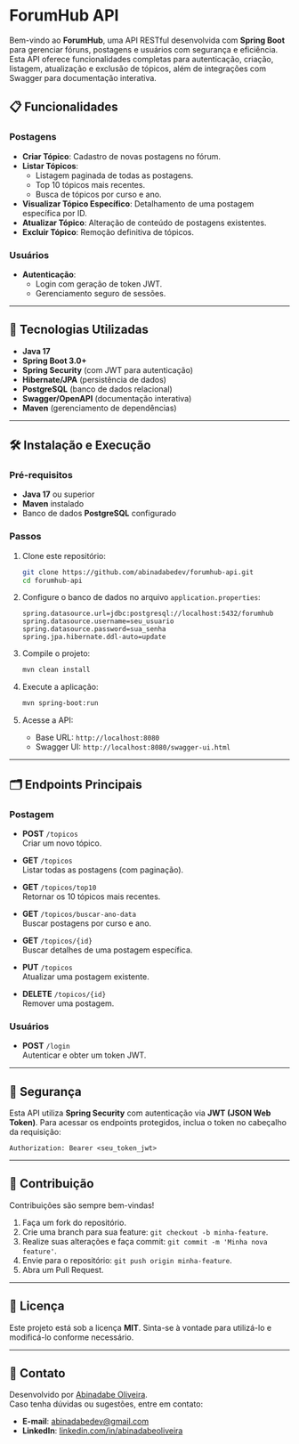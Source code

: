 # ForumHub API

Bem-vindo ao **ForumHub**, uma API RESTful desenvolvida com **Spring Boot** para gerenciar fóruns, postagens e usuários com segurança e eficiência. Esta API oferece funcionalidades completas para autenticação, criação, listagem, atualização e exclusão de tópicos, além de integrações com Swagger para documentação interativa.

## 📋 Funcionalidades

### **Postagens**
- **Criar Tópico**: Cadastro de novas postagens no fórum.
- **Listar Tópicos**:
  - Listagem paginada de todas as postagens.
  - Top 10 tópicos mais recentes.
  - Busca de tópicos por curso e ano.
- **Visualizar Tópico Específico**: Detalhamento de uma postagem específica por ID.
- **Atualizar Tópico**: Alteração de conteúdo de postagens existentes.
- **Excluir Tópico**: Remoção definitiva de tópicos.

### **Usuários**
- **Autenticação**:
  - Login com geração de token JWT.
  - Gerenciamento seguro de sessões.

---

## 🚀 Tecnologias Utilizadas
- **Java 17**
- **Spring Boot 3.0+**
- **Spring Security** (com JWT para autenticação)
- **Hibernate/JPA** (persistência de dados)
- **PostgreSQL** (banco de dados relacional)
- **Swagger/OpenAPI** (documentação interativa)
- **Maven** (gerenciamento de dependências)

---

## 🛠️ Instalação e Execução

### **Pré-requisitos**
- **Java 17** ou superior
- **Maven** instalado
- Banco de dados **PostgreSQL** configurado

### **Passos**
1. Clone este repositório:
   ```bash
   git clone https://github.com/abinadabedev/forumhub-api.git
   cd forumhub-api
   ```

2. Configure o banco de dados no arquivo `application.properties`:
   ```properties
   spring.datasource.url=jdbc:postgresql://localhost:5432/forumhub
   spring.datasource.username=seu_usuario
   spring.datasource.password=sua_senha
   spring.jpa.hibernate.ddl-auto=update
   ```

3. Compile o projeto:
   ```bash
   mvn clean install
   ```

4. Execute a aplicação:
   ```bash
   mvn spring-boot:run
   ```

5. Acesse a API:
    - Base URL: `http://localhost:8080`
    - Swagger UI: `http://localhost:8080/swagger-ui.html`

---

## 🗂️ Endpoints Principais

### **Postagem**
- **POST** `/topicos`  
  Criar um novo tópico.

- **GET** `/topicos`  
  Listar todas as postagens (com paginação).

- **GET** `/topicos/top10`  
  Retornar os 10 tópicos mais recentes.

- **GET** `/topicos/buscar-ano-data`  
  Buscar postagens por curso e ano.

- **GET** `/topicos/{id}`  
  Buscar detalhes de uma postagem específica.

- **PUT** `/topicos`  
  Atualizar uma postagem existente.

- **DELETE** `/topicos/{id}`  
  Remover uma postagem.

### **Usuários**
- **POST** `/login`  
  Autenticar e obter um token JWT.

---

## 🔐 Segurança
Esta API utiliza **Spring Security** com autenticação via **JWT (JSON Web Token)**. Para acessar os endpoints protegidos, inclua o token no cabeçalho da requisição:

```http
Authorization: Bearer <seu_token_jwt>
```

---

## 🤝 Contribuição
Contribuições são sempre bem-vindas!
1. Faça um fork do repositório.
2. Crie uma branch para sua feature: `git checkout -b minha-feature`.
3. Realize suas alterações e faça commit: `git commit -m 'Minha nova feature'`.
4. Envie para o repositório: `git push origin minha-feature`.
5. Abra um Pull Request.

---

## 📝 Licença
Este projeto está sob a licença **MIT**. Sinta-se à vontade para utilizá-lo e modificá-lo conforme necessário.

---

## 📧 Contato
Desenvolvido por [Abinadabe Oliveira](https://github.com/abinadabedev).  
Caso tenha dúvidas ou sugestões, entre em contato:
- **E-mail**: abinadabedev@gmail.com
- **LinkedIn**: [linkedin.com/in/abinadabeoliveira](https://linkedin.com/in/abinadabeoliveira)
```